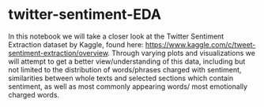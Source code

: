# twitter-sentiment-EDA
In this notebook we will take a closer look at the Twitter Sentiment Extraction dataset by Kaggle, found here: https://www.kaggle.com/c/tweet-sentiment-extraction/overview. Through varying plots and visualizations we will attempt to get a better view/understanding of this data, including but not limited to the distribution of words/phrases charged with sentiment, similarities between whole texts and selected sections which contain sentiment, as well as most commonly appearing words/ most emotionally charged words.
